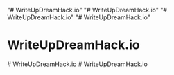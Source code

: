 "# WriteUpDreamHack.io" 
"# WriteUpDreamHack.io"  "# WriteUpDreamHack.io" 
"# WriteUpDreamHack.io" 
# WriteUpDreamHack.io
#   W r i t e U p D r e a m H a c k . i o  
 # WriteUpDreamHack.io
